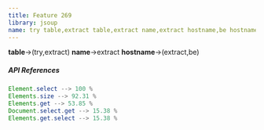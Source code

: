 ```yaml
---
title: Feature 269
library: jsoup
name: try table,extract table,extract name,extract hostname,be hostname
---
```


**table**->(try,extract) **name**->extract **hostname**->(extract,be) 

##### API References

```java
Element.select --> 100 %
Elements.size --> 92.31 %
Elements.get --> 53.85 %
Document.select.get --> 15.38 %
Elements.get.select --> 15.38 %
```
